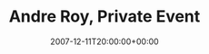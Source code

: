 ---
templateKey: event
guid: 08941390-6eab-11ea-99c5-002590d1d1b0
date: 2007-12-11T20:00:00+00:00
eventTime: '8pm'
title: Andre Roy, Private Event
artist: Andre Roy
city: Toronto
venue: Private Event
group: Tim Shia
guests: Mark Cashion
---